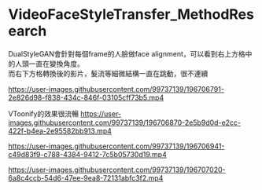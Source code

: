 # VideoFaceStyleTransfer_MethodResearch




DualStyleGAN會針對每個frame的人臉做face alignment，可以看到右上方格中的人頭一直在變換角度。<br>
而右下方格轉換後的影片，髮流等細微結構一直在跳動，很不連續<br>

https://user-images.githubusercontent.com/99737139/196706791-2e826d98-f838-434c-846f-03105cff73b5.mp4

VToonify的效果很流暢
https://user-images.githubusercontent.com/99737139/196706870-2e5b9d0d-e2cc-422f-b4ea-2e95582bb913.mp4







https://user-images.githubusercontent.com/99737139/196706941-c49d83f9-c788-4384-9412-7c5b05730d19.mp4

https://user-images.githubusercontent.com/99737139/196707020-6a8c4ccb-54d6-47ee-9ea8-72131abfc3f2.mp4

